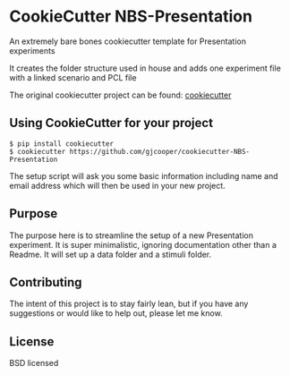 # CookieCutter NBS-Presentation

An extremely bare bones cookiecutter template for Presentation experiments

It creates the folder structure used in house and adds one experiment file with a linked scenario and PCL file

The original cookiecutter project can be found: 
  [cookiecutter](https://github.com/audreyr/cookiecutter)

## Using CookieCutter for your project

    $ pip install cookiecutter
    $ cookiecutter https://github.com/gjcooper/cookiecutter-NBS-Presentation

The setup script will ask you some basic information including name and email address which will then be used in your new project.

## Purpose

The purpose here is to streamline the setup of a new Presentation experiment. It is super minimalistic, ignoring documentation other than a Readme. It will set up a data folder and a stimuli folder.  

Contributing
------------

The intent of this project is to stay fairly lean, but if you have any suggestions or would like to help out, please let me know.

License
-------

BSD licensed
